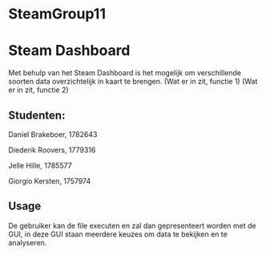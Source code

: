 # SteamGroup11

# Steam Dashboard

Met behulp van het Steam Dashboard is het mogelijk om verschillende soorten data overzichtelijk in kaart te brengen.
(Wat er in zit, functie 1)
(Wat er in zit, functie 2)

## Studenten: 

Daniel Brakeboer, 1782643 

Diederik Roovers, 1779316 

Jelle Hille, 1785577 

Giorgio Kersten, 1757974
 
## Usage

De gebruiker kan de file executen en zal dan gepresenteert worden met de GUI, in deze GUI staan meerdere keuzes om data te bekijken en te analyseren.
